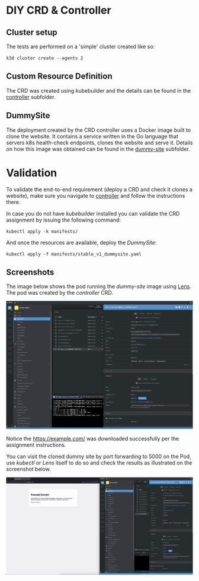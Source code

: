 # DIY CRD & Controller

## Cluster setup
The tests are performed on a 'simple' cluster created like so:
```
k3d cluster create --agents 2
```

## Custom Resource Definition
The CRD was created using kubebuilder and the details can be found in the [controller](./controller) subfolder.

## DummySite
The deployment created by the CRD controller uses a Docker image built to clone the website. It contains a service written in the Go language that servers k8s health-check endpoints, clones the website and serve it.  Details on how this image was obtained can be found in the [dummy-site](./dummy-site) subfolder.

# Validation
To validate the end-to-end requirement (deploy a CRD and check it clones a website), make sure you navigate to [controller](./controller) and follow the instructions there.

In case you do not have *kubebuilder* installed you can validate the CRD assignment by issuing the following command:
```
kubectl apply -k manifests/
```

And once the resources are available, deploy the *DummySite*:
```
kubectl apply -f manifests/stable_v1_dummysite.yaml
```

## Screenshots
The image below shows the pod running the *dummy-site* image using [Lens](https://k8slens.dev/). The pod was created by the *controller* CRD.

![files](./5_01_1.png)

Notice the https://example.com/ was downloaded successfully per the assignment instructions.

You can visit the cloned dummy site by port forwarding to 5000 on the Pod, use *kubectl* or *Lens* itself to do so and check the results as illustrated on the screenshot below.

![site](./5_01_2.png)